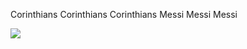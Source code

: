 Corinthians
Corinthians
Corinthians
Messi
Messi
Messi


![](https://media.tenor.com/7gu3w_Ba93AAAAAM/corinthians-everaldo.gif)
